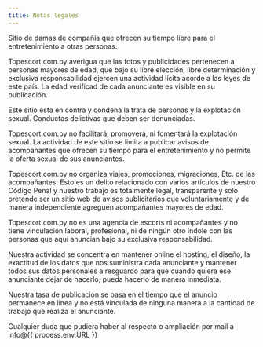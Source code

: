 ```yaml
---
title: Notas legales
---
```

Sitio de damas de compañía que ofrecen su tiempo libre para el entretenimiento a otras personas.

Topescort.com.py averigua que las fotos y publicidades pertenecen a personas mayores de edad, que bajo su libre elección, libre determinación y exclusiva responsabilidad ejercen una actividad lícita acorde a las leyes de este país. La edad verificad de cada anunciante es visible en su publicación.

Este sitio esta en contra y condena la trata de personas y la explotación sexual. Conductas delictivas que deben ser denunciadas.

Topescort.com.py no facilitará, promoverá, ni fomentará la explotación sexual. La actividad de este sitio se limita a publicar avisos de acompañantes que ofrecen su tiempo para el entretenimiento y no permite la oferta sexual de sus anunciantes. 

Topescort.com.py no organiza viajes, promociones, migraciones, Etc. de las acompañantes. Esto es un delito relacionado con varios artículos de nuestro Código Penal y nuestro trabajo es totalmente legal, transparente y solo pretende ser un sitio web de avisos publicitarios que voluntariamente y de manera independiente agreguen acompañantes mayores de edad.

Topescort.com.py no es una agencia de escorts ni acompañantes y no tiene vinculación laboral, profesional, ni de ningún otro índole con las personas que aquí anuncian bajo su exclusiva responsabilidad.

Nuestra actividad se concentra en mantener online el hosting, el diseño, la exactitud de los datos que nos suministra cada anunciante y mantener todos sus datos personales a resguardo para que cuando quiera ese anunciante dejar de hacerlo, pueda hacerlo de manera inmediata.

Nuestra tasa de publicación se basa en el tiempo que el anuncio permanece en línea y no está vinculada de ninguna manera a la cantidad de trabajo que realiza el anunciante.

Cualquier duda que pudiera haber al respecto o ampliación por mail a info@{{ process.env.URL }}